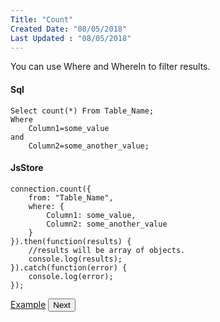 ```yaml
---
Title: "Count"
Created Date: "08/05/2018"
Last Updated : "08/05/2018"
---
```


You can use Where and WhereIn to filter results.

#### Sql

```
Select count(*) From Table_Name;
Where
    Column1=some_value
and
    Column2=some_another_value;
```

#### JsStore

```
connection.count({
    from: "Table_Name",
    where: {
        Column1: some_value,
        Column2: some_another_value
    }
}).then(function(results) {
    //results will be array of objects.
    console.log(results);
}).catch(function(error) {
    console.log(error);
});
```

<p class="margin-top-40px center-align">
    <a class="btn info" target="_blank" href="/example/count">Example</a>
    <button class="btn info btnNext">Next</button>
</p>